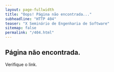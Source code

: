 ```yaml
---
layout: page-fullwidth
title: "Oops! Página não encontrada..."
subheadline: "HTTP 404"
teaser: "X Seminário de Engenharia de Software"
sitemap: false
permalink: "/404.html"
---
```

## Página não encontrada.

Verifique o link.
